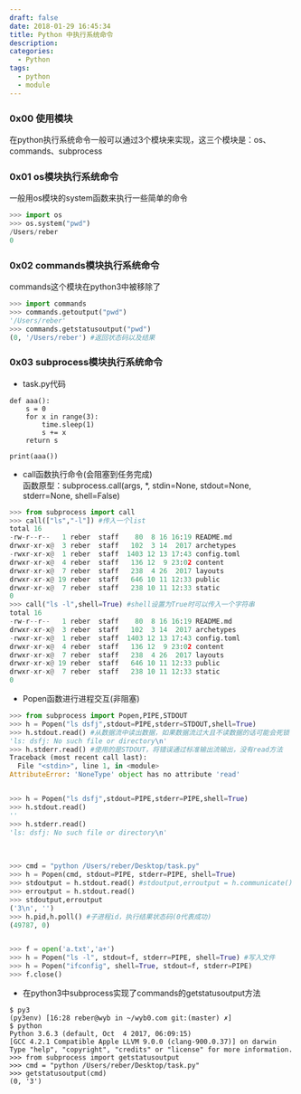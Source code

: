 ```yaml
---
draft: false
date: 2018-01-29 16:45:34
title: Python 中执行系统命令
description: 
categories:
  - Python
tags:
  - python
  - module
---
```


### 0x00 使用模块
在python执行系统命令一般可以通过3个模块来实现，这三个模块是：os、commands、subprocess

### 0x01 os模块执行系统命令
一般用os模块的system函数来执行一些简单的命令
```python
>>> import os
>>> os.system("pwd")
/Users/reber
0
```

### 0x02 commands模块执行系统命令
commands这个模块在python3中被移除了
```python
>>> import commands
>>> commands.getoutput("pwd")
'/Users/reber'
>>> commands.getstatusoutput("pwd")
(0, '/Users/reber') #返回状态码以及结果
```

### 0x03 subprocess模块执行系统命令
* task.py代码

```
def aaa():
    s = 0
    for x in range(3):
        time.sleep(1)
        s += x
    return s

print(aaa())
```

* call函数执行命令(会阻塞到任务完成)  
函数原型：subprocess.call(args, *, stdin=None, stdout=None, stderr=None, shell=False)

```python
>>> from subprocess import call
>>> call(["ls","-l"]) #传入一个list
total 16
-rw-r--r--   1 reber  staff    80  8 16 16:19 README.md
drwxr-xr-x@  3 reber  staff   102  3 14  2017 archetypes
-rwxr-xr-x@  1 reber  staff  1403 12 13 17:43 config.toml
drwxr-xr-x@  4 reber  staff   136 12  9 23:02 content
drwxr-xr-x@  7 reber  staff   238  4 26  2017 layouts
drwxr-xr-x@ 19 reber  staff   646 10 11 12:33 public
drwxr-xr-x@  7 reber  staff   238 10 11 12:33 static
0
>>> call("ls -l",shell=True) #shell设置为True时可以传入一个字符串
total 16
-rw-r--r--   1 reber  staff    80  8 16 16:19 README.md
drwxr-xr-x@  3 reber  staff   102  3 14  2017 archetypes
-rwxr-xr-x@  1 reber  staff  1403 12 13 17:43 config.toml
drwxr-xr-x@  4 reber  staff   136 12  9 23:02 content
drwxr-xr-x@  7 reber  staff   238  4 26  2017 layouts
drwxr-xr-x@ 19 reber  staff   646 10 11 12:33 public
drwxr-xr-x@  7 reber  staff   238 10 11 12:33 static
0
```

* Popen函数进行进程交互(非阻塞)

```python
>>> from subprocess import Popen,PIPE,STDOUT
>>> h = Popen("ls dsfj",stdout=PIPE,stderr=STDOUT,shell=True)
>>> h.stdout.read() #从数据流中读出数据，如果数据流过大且不读数据的话可能会死锁
'ls: dsfj: No such file or directory\n'
>>> h.stderr.read() #使用的是STDOUT，将错误通过标准输出流输出，没有read方法
Traceback (most recent call last):
  File "<stdin>", line 1, in <module>
AttributeError: 'NoneType' object has no attribute 'read'


>>> h = Popen("ls dsfj",stdout=PIPE,stderr=PIPE,shell=True)
>>> h.stdout.read()
''
>>> h.stderr.read()
'ls: dsfj: No such file or directory\n'
```
<br>

```python
>>> cmd = "python /Users/reber/Desktop/task.py"
>>> h = Popen(cmd, stdout=PIPE, stderr=PIPE, shell=True)
>>> stdoutput = h.stdout.read() #stdoutput,erroutput = h.communicate()
>>> erroutput = h.stdout.read()
>>> stdoutput,erroutput
('3\n', '')
>>> h.pid,h.poll() #子进程id，执行结果状态码(0代表成功)
(49787, 0)


>>> f = open('a.txt','a+')
>>> h = Popen("ls -l", stdout=f, stderr=PIPE, shell=True) #写入文件
>>> h = Popen("ifconfig", shell=True, stdout=f, stderr=PIPE)
>>> f.close()
```

* 在python3中subprocess实现了commands的getstatusoutput方法

```
$ py3
(py3env) [16:28 reber@wyb in ~/wyb0.com git:(master) ✗]
$ python
Python 3.6.3 (default, Oct  4 2017, 06:09:15)
[GCC 4.2.1 Compatible Apple LLVM 9.0.0 (clang-900.0.37)] on darwin
Type "help", "copyright", "credits" or "license" for more information.
>>> from subprocess import getstatusoutput
>>> cmd = "python /Users/reber/Desktop/task.py"
>>> getstatusoutput(cmd)
(0, '3')
```